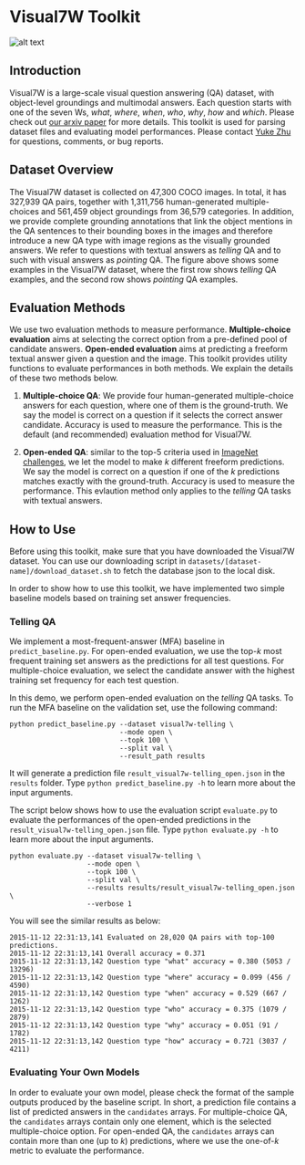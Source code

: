 # Visual7W Toolkit

![alt text](http://web.stanford.edu/~yukez/images/img/visual7w_examples.png "Visual7W example QAs")

## Introduction

Visual7W is a large-scale visual question answering (QA) dataset, with object-level groundings and multimodal answers.
Each question starts with one of the seven Ws, *what*, *where*, *when*, *who*, *why*, *how* and *which*.
Please check out [our arxiv paper](http://web.stanford.edu/~yukez/papers/visual7w_arxiv.pdf) for more details.
This toolkit is used for parsing dataset files and evaluating model performances.
Please contact [Yuke Zhu](http://web.stanford.edu/~yukez/) for questions, comments, or bug reports.

## Dataset Overview

The Visual7W dataset is collected on 47,300 COCO images. In total, it has 327,939 QA pairs, together with 1,311,756 human-generated multiple-choices and 561,459 object groundings from 36,579 categories. In addition, we provide complete grounding annotations that link the object mentions in the QA sentences to their bounding boxes in the images and therefore
introduce a new QA type with image regions as the visually grounded answers. We refer to questions with textual answers
as *telling* QA and to such with visual answers as *pointing* QA. The figure above shows some examples in the Visual7W dataset, where the first row shows *telling* QA examples, and the second row shows *pointing* QA examples.

## Evaluation Methods

We use two evaluation methods to measure performance. **Multiple-choice evaluation** aims at selecting the correct option from a pre-defined pool of candidate answers. **Open-ended evaluation** aims at predicting a freeform textual answer given a question and the image. This toolkit provides utility functions to evaluate performances in both methods. We explain the details of these two methods below.

1. **Multiple-choice QA**: We provide four human-generated multiple-choice answers for each question, where one of them is the ground-truth. We say the model is correct on a question if it selects the correct answer candidate. Accuracy is used to measure the performance. This is the default (and recommended) evaluation method for Visual7W.

2. **Open-ended QA**: similar to the top-5 criteria used in [ImageNet challenges](http://www.image-net.org/), we let the model to make *k* different freeform predictions. We say the model is correct on a question if one of the *k* predictions matches exactly with the ground-truth. Accuracy is used to measure the performance. This evlaution method only applies to the *telling* QA tasks with textual answers.

## How to Use

Before using this toolkit, make sure that you have downloaded the Visual7W dataset. 
You can use our downloading script in ```datasets/[dataset-name]/download_dataset.sh``` 
to fetch the database json to the local disk.

In order to show how to use this toolkit, we have implemented two simple
baseline models based on training set answer frequencies. 

### Telling QA

We implement a most-frequent-answer (MFA) baseline in ```predict_baseline.py```.
For open-ended evaluation, we use the top-*k* most frequent training set answers 
as the predictions for all test questions. For multiple-choice evaluation, we select 
the candidate answer with the highest training set frequency for each test question.

In this demo, we perform open-ended evaluation on the *telling* QA tasks.
To run the MFA baseline on the validation set, use the following command:

```
python predict_baseline.py --dataset visual7w-telling \
                           --mode open \
                           --topk 100 \
                           --split val \
                           --result_path results
```

It will generate a prediction file ```result_visual7w-telling_open.json``` in the ```results``` folder. Type ```python predict_baseline.py -h``` to learn more about the input arguments.

The script below shows how to use the evaluation script ```evaluate.py``` to evaluate the performances of the open-ended predictions in the ```result_visual7w-telling_open.json``` file. Type ```python evaluate.py -h``` to learn more about the input arguments.

```
python evaluate.py --dataset visual7w-telling \
                   --mode open \
                   --topk 100 \
                   --split val \
                   --results results/result_visual7w-telling_open.json \
                   --verbose 1
```

You will see the similar results as below:

```
2015-11-12 22:31:13,141 Evaluated on 28,020 QA pairs with top-100 predictions.
2015-11-12 22:31:13,141 Overall accuracy = 0.371
2015-11-12 22:31:13,142 Question type "what" accuracy = 0.380 (5053 / 13296)
2015-11-12 22:31:13,142 Question type "where" accuracy = 0.099 (456 / 4590)
2015-11-12 22:31:13,142 Question type "when" accuracy = 0.529 (667 / 1262)
2015-11-12 22:31:13,142 Question type "who" accuracy = 0.375 (1079 / 2879)
2015-11-12 22:31:13,142 Question type "why" accuracy = 0.051 (91 / 1782)
2015-11-12 22:31:13,142 Question type "how" accuracy = 0.721 (3037 / 4211)
```

<!--Similarly, we can test the most-frequent-answer baseline with multiple-choice evaluation.-->

<!--```-->
<!--python predict_baseline.py --dataset visual7w-telling \-->
<!--                           --mode mc \-->
<!--                           --split val \-->
<!--                           --result_path results-->
<!--```-->

<!--We can still use ```evaluate.py``` to evaluate the performance.-->

<!--```-->
<!--python evaluate.py --dataset visual7w-telling \-->
<!--                   --mode mc \-->
<!--                   --split val \-->
<!--                   --results results/result_visual7w-telling_mc.json-->
<!--                   --verbose 1-->
<!--```-->

### Evaluating Your Own Models

In order to evaluate your own model, please check the format of the sample outputs 
produced by the baseline script.  In short,
a prediction file contains a list of predicted answers in the ```candidates``` arrays. 
For multiple-choice QA, the ```candidates``` arrays contain only one element, which is 
the selected multiple-choice option. For open-ended QA, the ```candidates``` arrays can 
contain more than one (up to *k*) predictions, where we use the one-of-*k* metric to 
evaluate the performance.
